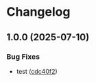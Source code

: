 # Changelog

## 1.0.0 (2025-07-10)


### Bug Fixes

* test ([cdc40f2](https://github.com/kai-kystverket/actions-playground/commit/cdc40f286954f82c825260d6683dfc588e9a9237))
